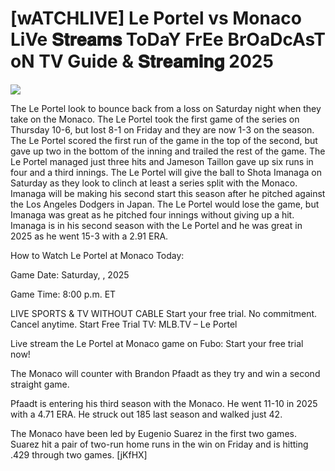# [wATCHLIVE] Le Portel vs Monaco LiVe 𝐒𝐭𝐫𝐞𝐚𝐦𝐬 ToDaY FrEe BrOaDcAsT oN TV Guide & 𝐒𝐭𝐫𝐞𝐚𝐦𝐢𝐧𝐠  2025  
  
  
[![](https://i.imgur.com/qSNzIqt.png)](https://movie.rssnews.media/ZThmuhit.php)  
  
The Le Portel look to bounce back from a loss on Saturday night when they take on the Monaco. The Le Portel took the first game of the series on Thursday 10-6, but lost 8-1 on Friday and they are now 1-3 on the season. The Le Portel scored the first run of the game in the top of the second, but gave up two in the bottom of the inning and trailed the rest of the game. The Le Portel managed just three hits and Jameson Taillon gave up six runs in four and a third innings. The Le Portel will give the ball to Shota Imanaga on Saturday as they look to clinch at least a series split with the Monaco. Imanaga will be making his second start this season after he pitched against the Los Angeles Dodgers in Japan. The Le Portel would lose the game, but Imanaga was great as he pitched four innings without giving up a hit. Imanaga is in his second season with the Le Portel and he was great in 2025 as he went 15-3 with a 2.91 ERA.

How to Watch Le Portel at Monaco Today:

Game Date: Saturday, , 2025

Game Time: 8:00 p.m. ET

LIVE SPORTS & TV WITHOUT CABLE
Start your free trial. No commitment. Cancel anytime.
Start Free Trial
TV: MLB.TV – Le Portel

Live stream the Le Portel at Monaco game on Fubo: Start your free trial now!

The Monaco will counter with Brandon Pfaadt as they try and win a second straight game.

Pfaadt is entering his third season with the Monaco. He went 11-10 in 2025 with a 4.71 ERA. He struck out 185 last season and walked just 42.

The Monaco have been led by Eugenio Suarez in the first two games. Suarez hit a pair of two-run home runs in the win on Friday and is hitting .429 through two games. [jKfHX]